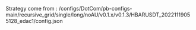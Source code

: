 Strategy come from : /configs/DotCom/pb-configs-main/recursive_grid/single/long/noAU/v0.1.x/v0.1.3/HBARUSDT_20221119055128_edac1/config.json